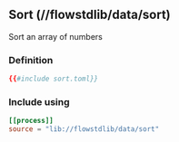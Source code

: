 ## Sort (//flowstdlib/data/sort)
Sort an array of numbers

### Definition
```toml
{{#include sort.toml}}
```

### Include using
```toml
[[process]]
source = "lib://flowstdlib/data/sort"
```